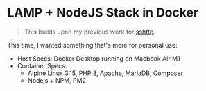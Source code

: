 # LAMP + NodeJS Stack in Docker

> This builds upon my previous work for [sshftp](https://github.com/kyurikotpq/sshftp).

This time, I wanted something that's more for personal use:
- Host Specs: Docker Desktop running on Macbook Air M1
- Container Specs:
    - Alpine Linux 3.15, PHP 8, Apache, MariaDB, Composer
    - Nodejs + NPM, PM2

